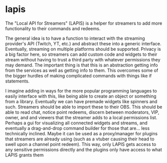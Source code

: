 # lapis
The "Local API for Streamers" (LAPIS) is a helper for streamers to add more functionality to their commands and redeems.

The general idea is to have a function to interact with the streaming provider's API (Twitch, YT, etc.) and abstract these into a generic interface. Eventually, streaming on multiple platforms should be supported. Privacy is a big factor here, so streamers can add custom code and widgets to their stream without having to trust a third party with whatever permissions they may demand. The important thing is that this is an abstraction getting info from the services as well as getting info to them. This overcomes some of the bigger hurdles of making complicated commands with things like if statements.

I imagine adding in ways for the more popular programming languages to easily interface with this, like being able to create an object or something from a library. Eventually we can have premade widgets like spinners and such. Streamers should be able to import these to their OBS. This should be able to read chat, notice point redeems, discern between moderators, VIP, owner, and and viewers that the streamer adds to a local permissions list. Perhaps a gui for visualizing all connected widgets and streams, and eventually a drag-and-drop command builder for those that are... less technically inclined. Maybe it can be used as a proxy/manager for plugins that streamers are already using (such as a vtuber causing their head to swell upon a channel point redeem). This way, only LAPIS gets access to any sensitive permissions directly and the plugins only have access to what LAPIS grants them
